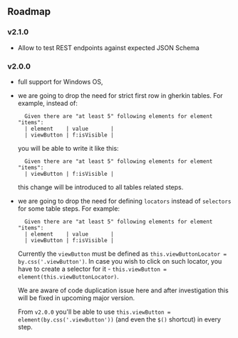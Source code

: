 ## Roadmap

### v2.1.0

* Allow to test REST endpoints against expected JSON Schema

### v2.0.0

* full support for Windows OS,

* we are going to drop the need for strict first row in gherkin tables. For example, instead of:
  ``` gherkin
    Given there are "at least 5" following elements for element "items":
    | element    | value       |
    | viewButton | f:isVisible | 
  ```
  
  you will be able to write it like this:
  
  ``` gherkin
    Given there are "at least 5" following elements for element "items":
    | viewButton | f:isVisible | 
  ```
  
  this change will be introduced to all tables related steps.  

* we are going to drop the need for defining `locators` instead of `selectors` for some table steps. For example:

  ``` gherkin
    Given there are "at least 5" following elements for element "items":
    | element    | value       |
    | viewButton | f:isVisible | 
  ```
    
  Currently the `viewButton` must be defined as `this.viewButtonLocator = by.css('.viewButton')`. In case you wish to click on such locator, you have to create a 
  selector for it - `this.viewButton = element(this.viewButtonLocator)`. 
  
  We are aware of code duplication issue here and after investigation this will be fixed in upcoming major version.
  
  From `v2.0.0` you'll be able to use `this.viewButton = element(by.css('.viewButton'))` (and even the `$()` shortcut) in every step.
